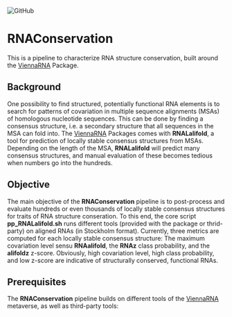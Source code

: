 ![GitHub](https://img.shields.io/github/license/mtw/RNAConservation)

# RNAConservation
This is a pipeline to characterize RNA structure conservation, built around the [ViennaRNA](https://github.com/ViennaRNA/ViennaRNA) Package. 

## Background
One possibility to find structured, potentially functional RNA elements is to search for patterns of covariation in multiple sequence alignments (MSAs) of homologous nucleotide sequences. This can be done by finding a consensus structure, i.e. a secondary structure that all sequences in the MSA can fold into. The [ViennaRNA](https://github.com/ViennaRNA/ViennaRNA) Packages comes with __RNALalifold__, a tool for prediction of locally stable consensus structures from MSAs. Depending on the length of the MSA, __RNALalifold__ will predict many consensus structures, and manual evaluation of these becomes tedious when numbers go into the hundreds. 

## Objective
The main objective of the __RNAConservation__ pipeline is to post-process and evaluate hundreds or even thousands of locally stable consensus structures for traits of RNA structure conseration. To this end, the core script __pp_RNALalifold.sh__ runs different tools (provided with the package or thrid-party) on aligned RNAs (in Stockholm format). Currently, three metrics are computed for each locally stable consensus structure: The maximum covariation level sensu __RNAalifold__, the __RNAz__ class probability, and the __alifoldz__ z-score. Obviously, high covariation level, high class probability, and low z-score are indicative of structurally conserved, functional RNAs. 

## Prerequisites
The __RNAConservation__ pipeline builds on different tools of the [ViennaRNA](https://github.com/ViennaRNA/ViennaRNA) metaverse, as well as third-party tools:

